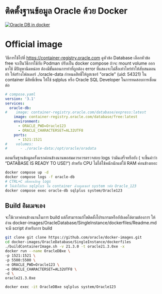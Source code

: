 # ติดตั้งฐานข้อมูล Oracle ด้วย Docker

[![Oracle DB in docker](https://img.youtube.com/vi/7tOBKEf-y-8/0.jpg)](https://youtu.be/7tOBKEf-y-8 "ติดตั้งฐานข้อมูล Oracle ฟรีๆ ด้วย Docker")

# Official image

วิธีการใช้ไปที่ https://container-registry.oracle.com ดูหัวข้อ Database เลือกหัวข้อ free จะเป็นวิธีการใช้กับ Podman ปรับเป็น docker compose ถ้าจะ mount volume ออกมาใช้ มีปัญหานิดหน่อย ต้องมีขั้นตอนการทำที่ถูกต้อง error ที่แสดงจะไม่สื่อเท่าไหร่ทำให้สับสนตอนทำ 
ให้สร้างโฟลเดอร์ ./oracle-data กำหนดสิทธิ์ให้ยูสเซอร์ "oracle" (uid: 54321) ใน container มีสิทธิ์เขียน 
ให้ใช้ sqlplus หรือ Oracle SQL Developer ในการทดสอบการเชื่อมต่อ
``` yaml
# compose.yaml
version: '3.1'
services:
  oracle-db:
#    image: container-registry.oracle.com/database/express:latest
    image: container-registry.oracle.com/database/free:latest
    environment:
      - ORACLE_PWD=Oracle123
      - ORACLE_CHARACTERSET=AL32UTF8
    ports:
      - 1521:1521
#    volumes:
#      - ./oracle-data:/opt/oracle/oradata
```
ตอนเริ่มฐานข้อมูลครั้งแรกค่อนข้างนานพอสมควรควรตรวจสอบ logs ว่ามันเสร็จหรือยัง ( จะขึ้นคำว่า “DATABASE IS READY TO USE!“)  สำหรับ CPU ไม่ได้ใช้หนักนักแต่ใช้ RAM ค่อนข้างเยอะ
``` bash
docker compose up -d
docker compose logs -f oracle-db
# CTRL+C เพื่อยกเลิกดู logs
# ให้เข้าไปเรียก sqlplus ใน container ด้วยยูสเซอร์ system รหัส Oracle_123
docker compose exec oracle-db sqlplus system/Oracle123

```

## Build อิมเมจเอง
จะใช้เวลาค่อนข้างนานในการ build แต่ก็สามารถแก้ไขติดตั้งโปรแกรมหรืออัปเดตได้ตามต้องการ
ให้อ่าน docker-images/OracleDatabase/SingleInstance/dockerfiles/Readme.md จะมี script สำหรับการ build
``` bash
git clone git clone https://github.com/oracle/docker-images.git
cd docker-images/OracleDatabase/SingleInstance/dockerfiles
./buildContainerImage.sh -v 21.3.0 -t oracle21.3.0xe -x
docker run --name OracleDBxe \
-p 1521:1521 \
-p 5500:5500 \
-e ORACLE_PWD=Oracle123 \
-e ORACLE_CHARACTERSET=AL32UTF8 \
-d \
oracle21.3.0xe

docker exec -it OracleDBxe sqlplus system/Oracle123
```

